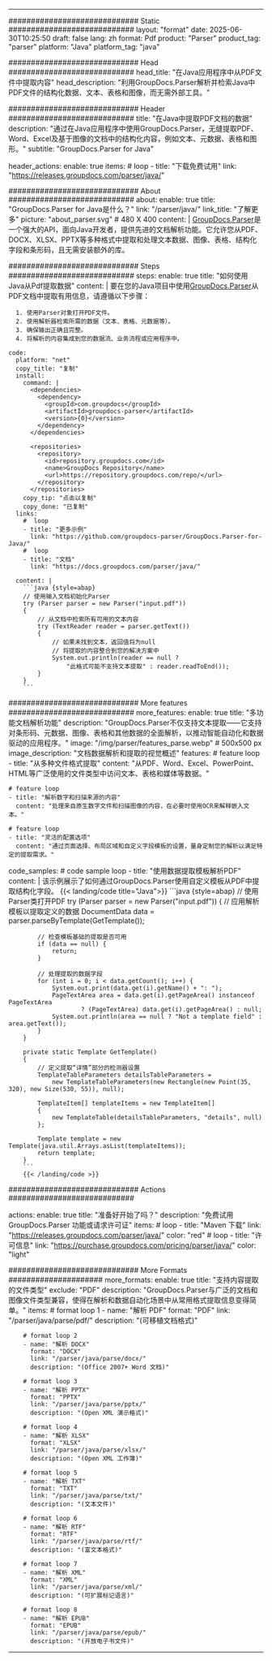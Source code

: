 


---
############################# Static ############################
layout: "format"
date:  2025-06-30T10:25:50
draft: false
lang: zh
format: Pdf
product: "Parser"
product_tag: "parser"
platform: "Java"
platform_tag: "java"

############################# Head ############################
head_title: "在Java应用程序中从PDF文件中提取内容"
head_description: "利用GroupDocs.Parser解析并检索Java中PDF文件的结构化数据、文本、表格和图像，而无需外部工具。"

############################# Header ############################
title: "在Java中提取PDF文档的数据" 
description: "通过在Java应用程序中使用GroupDocs.Parser，无缝提取PDF、Word、Excel及基于图像的文档中的结构化内容，例如文本、元数据、表格和图形。"
subtitle: "GroupDocs.Parser for Java" 

header_actions:
  enable: true
  items:
    #  loop
    - title: "下载免费试用"
      link: "https://releases.groupdocs.com/parser/java/"
      
############################# About ############################
about:
    enable: true
    title: "GroupDocs.Parser for Java是什么？"
    link: "/parser/java/"
    link_title: "了解更多"
    picture: "about_parser.svg" # 480 X 400
    content: |
       [GroupDocs.Parser](/parser/java/)是一个强大的API，面向Java开发者，提供先进的文档解析功能。它允许您从PDF、DOCX、XLSX、PPTX等多种格式中提取和处理文本数据、图像、表格、结构化字段和条形码，且无需安装额外的库。

############################# Steps ############################
steps:
    enable: true
    title: "如何使用Java从Pdf提取数据"
    content: |
      要在您的Java项目中使用[GroupDocs.Parser](/parser/java/)从PDF文档中提取有用信息，请遵循以下步骤：
      
      1. 使用Parser对象打开PDF文件。
      2. 使用解析器检索所需的数据（文本、表格、元数据等）。
      3. 确保输出正确且完整。
      4. 将解析的内容集成到您的数据流、业务流程或应用程序中。
   
    code:
      platform: "net"
      copy_title: "复制"
      install:
        command: |
          <dependencies>
            <dependency>
              <groupId>com.groupdocs</groupId>
              <artifactId>groupdocs-parser</artifactId>
              <version>{0}</version>
            </dependency>
          </dependencies>

          <repositories>
            <repository>
              <id>repository.groupdocs.com</id>
              <name>GroupDocs Repository</name>
              <url>https://repository.groupdocs.com/repo/</url>
            </repository>
          </repositories>
        copy_tip: "点击以复制"
        copy_done: "已复制"
      links:
        #  loop
        - title: "更多示例"
          link: "https://github.com/groupdocs-parser/GroupDocs.Parser-for-Java/"
        #  loop
        - title: "文档"
          link: "https://docs.groupdocs.com/parser/java/"
          
      content: |
        ```java {style=abap}
        // 使用输入文档初始化Parser
        try (Parser parser = new Parser("input.pdf"))
        {
            // 从文档中检索所有可用的文本内容
            try (TextReader reader = parser.getText())
            {
                // 如果未找到文本，返回值将为null
                // 将提取的内容整合到您的解决方案中
                System.out.println(reader == null ? 
                    "此格式可能不支持文本提取" : reader.readToEnd());
            }
        }
        ```            

############################# More features ############################
more_features:
  enable: true
  title: "多功能文档解析功能"
  description: "GroupDocs.Parser不仅支持文本提取——它支持对条形码、元数据、图像、表格和其他数据的全面解析，以推动智能自动化和数据驱动的应用程序。"
  image: "/img/parser/features_parse.webp" # 500x500 px
  image_description: "文档数据解析和提取的视觉概述"
  features:
    # feature loop
    - title: "从多种文件格式提取"
      content: "从PDF、Word、Excel、PowerPoint、HTML等广泛使用的文件类型中访问文本、表格和媒体等数据。"

    # feature loop
    - title: "解析数字和扫描来源的内容"
      content: "处理来自原生数字文件和扫描图像的内容，在必要时使用OCR来解释嵌入文本。"

    # feature loop
    - title: "灵活的配置选项"
      content: "通过页面选择、布局区域和自定义字段模板的设置，量身定制您的解析以满足特定的提取需求。"
      
  code_samples:
    # code sample loop
    - title: "使用数据提取模板解析PDF"
      content: |
        该示例展示了如何通过GroupDocs.Parser使用自定义模板从PDF中提取结构化字段。
        {{< landing/code title="Java">}}
        ```java {style=abap}
        //  使用Parser类打开PDF
        try (Parser parser = new Parser("input.pdf"))
        {
            // 应用解析模板以提取定义的数据
            DocumentData data = parser.parseByTemplate(GetTemplate());

            // 检查模板基础的提取是否可用
            if (data == null) {
                return;
            }

            // 处理提取的数据字段
            for (int i = 0; i < data.getCount(); i++) {
                System.out.print(data.get(i).getName() + ": ");
                PageTextArea area = data.get(i).getPageArea() instanceof PageTextArea
                        ? (PageTextArea) data.get(i).getPageArea() : null;
                System.out.println(area == null ? "Not a template field" : area.getText());
            }
        }

        private static Template GetTemplate()
        {
            // 定义提取“详情”部分的检测器设置
            TemplateTableParameters detailsTableParameters = 
                new TemplateTableParameters(new Rectangle(new Point(35, 320), new Size(530, 55)), null);

            TemplateItem[] templateItems = new TemplateItem[]
            {
                new TemplateTable(detailsTableParameters, "details", null)
            };

            Template template = new Template(java.util.Arrays.asList(templateItems));
            return template;
        }
        ```
        {{< /landing/code >}}


############################# Actions ############################

actions:
  enable: true
  title: "准备好开始了吗？"
  description: "免费试用 GroupDocs.Parser 功能或请求许可证"
  items:
    #  loop
    - title: "Maven 下载"
      link: "https://releases.groupdocs.com/parser/java/"
      color: "red"
        #  loop
    - title: "许可信息"
      link: "https://purchase.groupdocs.com/pricing/parser/java/"
      color: "light"


############################# More Formats #####################
more_formats:
    enable: true
    title: "支持内容提取的文件类型"
    exclude: "PDF"
    description: "GroupDocs.Parser与广泛的文档和图像文件类型兼容，使得在解析和数据自动化场景中从常用格式提取信息变得简单。"
    items: 
        # format loop 1
        - name: "解析 PDF"
          format: "PDF"
          link: "/parser/java/parse/pdf/"
          description: "(可移植文档格式)"
          
        # format loop 2
        - name: "解析 DOCX"
          format: "DOCX"
          link: "/parser/java/parse/docx/"
          description: "(Office 2007+ Word 文档)"
          
        # format loop 3
        - name: "解析 PPTX"
          format: "PPTX"
          link: "/parser/java/parse/pptx/"
          description: "(Open XML 演示格式)"
          
        # format loop 4
        - name: "解析 XLSX"
          format: "XLSX"
          link: "/parser/java/parse/xlsx/"
          description: "(Open XML 工作簿)"
          
        # format loop 5
        - name: "解析 TXT"
          format: "TXT"
          link: "/parser/java/parse/txt/"
          description: "(文本文件)"
          
        # format loop 6
        - name: "解析 RTF"
          format: "RTF"
          link: "/parser/java/parse/rtf/"
          description: "(富文本格式)"
          
        # format loop 7
        - name: "解析 XML"
          format: "XML"
          link: "/parser/java/parse/xml/"
          description: "(可扩展标记语言)"
          
        # format loop 8
        - name: "解析 EPUB"
          format: "EPUB"
          link: "/parser/java/parse/epub/"
          description: "(开放电子书文件)"
         
          

---